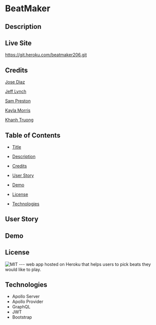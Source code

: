 # BeatMaker

## Description




## Live Site

https://git.heroku.com/beatmaker206.git




## Credits
  
[Jose Diaz](https://github.com/hotsoup42)    

[Jeff Lynch](https://github.com/kingami34)

[Sam Preston](https://github.com/spreston4)

[Kayla Morris](https://github.com/KaylaMorris11)

[Khanh Truong](https://github.com/leeyoungk)

## Table of Contents 
- [Title](#Title)

- [Description](#Description)

- [Credits](#Credits)

- [User Story](#UserStory)

- [Demo](#Demo)

- [License](#license)

- [Technologies](#Technologies)

## User Story

## Demo

  


## License

 ![MIT](https://img.shields.io/badge/license-MIT-brightgreen)
--- web app hosted on Heroku that helps users to pick beats they would like to play.



## Technologies
- Apollo Server
- Apollo Provider
- GraphQL
- JWT
- Bootstrap



